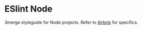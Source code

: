 # ESlint Node

3merge styleguide for Node projects. Refer to [Airbnb](https://github.com/airbnb/javascript) for specifics.